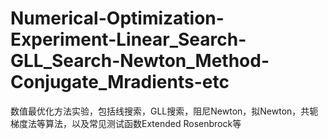 # Numerical-Optimization-Experiment-Linear_Search-GLL_Search-Newton_Method-Conjugate_Mradients-etc
数值最优化方法实验，包括线搜索，GLL搜索，阻尼Newton，拟Newton，共轭梯度法等算法，以及常见测试函数Extended Rosenbrock等
